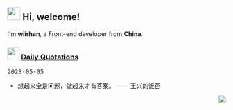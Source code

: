 <h2> <img src="https://emojis.slackmojis.com/emojis/images/1577982316/7421/typingcat.gif?1577982316" width="30" /> Hi, welcome! </h2>

I'm **wiirhan**, a Front-end developer from **China**.

<h3> <img src="https://emojis.slackmojis.com/emojis/images/1621024394/39092/cat-roll.gif?1621024394" width="28" /> <a href="https://github.com/xrkffgg/xrkffgg/blob/master/quotations.md"> Daily Quotations</a></h3>

<kbd>2023-05-05</kbd>

- 想起来全是问题，做起来才有答案。 —— 王兴的饭否

<!-- Randomly taken from quotations.md -->

<p align="right">
<img src="https://visitor-badge.glitch.me/badge?page_id=wiirhan.wiirhan" />
</p>

